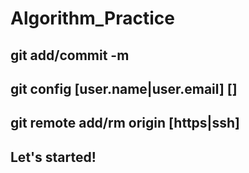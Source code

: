 # Algorithm_Practice
## git add/commit -m
## git config [user.name|user.email] []
## git remote add/rm origin [https|ssh]
## Let's started!
